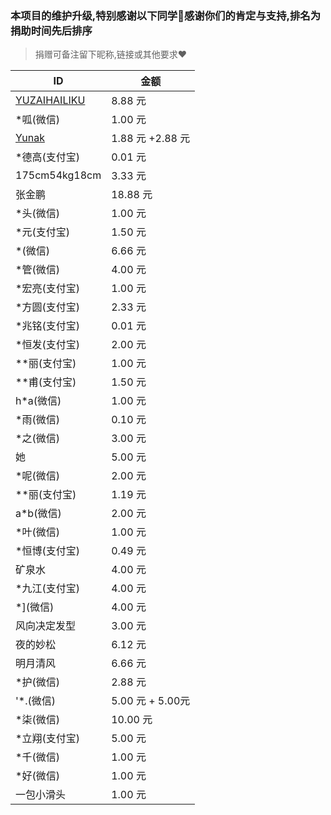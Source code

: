 ### 本项目的维护升级,特别感谢以下同学🌹感谢你们的肯定与支持,排名为捐助时间先后排序

> 捐赠可备注留下昵称,链接或其他要求❤️

| ID                                              | 金额             |
| ----------------------------------------------- | ---------------- |
| [YUZAIHAILIKU](https://github.com/YUZAIHAILIKU) | 8.88 元          |
| *呱(微信)                                       | 1.00 元          |
| [Yunak](https://github.com/Yunak)               | 1.88 元 +2.88 元 |
| *德高(支付宝)                                   | 0.01 元          |
| 175cm54kg18cm                                   | 3.33 元          |
| 张金鹏                                          | 18.88 元         |
| *头(微信)                                       | 1.00 元          |
| *元(支付宝)                                     | 1.50 元          |
| *(微信)                                         | 6.66 元          |
| *管(微信)                                       | 4.00 元          |
| *宏亮(支付宝)                                   | 1.00 元          |
| *方圆(支付宝)                                   | 2.33 元          |
| *兆铭(支付宝)                                   | 0.01 元          |
| *恒发(支付宝)                                   | 2.00 元          |
| **丽(支付宝)                                    | 1.00 元          |
| **甫(支付宝)                                    | 1.50 元          |
| h*a(微信)                                       | 1.00 元          |
| *雨(微信)                                       | 0.10 元          |
| *之(微信)                                       | 3.00 元          |
| 她                                              | 5.00 元          |
| *呢(微信)                                       | 2.00 元          |
| **丽(支付宝)                                    | 1.19 元          |
| a*b(微信)                                       | 2.00 元          |
| *叶(微信)                                       | 1.00 元          |
| *恒博(支付宝)                                   | 0.49 元          |
| 矿泉水                                          | 4.00 元          |
| *九江(支付宝)                                   | 4.00 元          |
| *](微信)                                        | 4.00 元          |
| 风向决定发型                                    | 3.00 元          |
| 夜的妙松                                        | 6.12 元          |
| 明月清风                                        | 6.66 元          |
| *护(微信)                                       | 2.88 元          |
| '*.(微信)                                       | 5.00 元 + 5.00元       |
| *柒(微信)                                       | 10.00 元         |
| *立翔(支付宝)                                   | 5.00 元          |
| *千(微信)                                       | 1.00 元          |
| *好(微信)                                       | 1.00 元          |
| 一包小滑头                                       | 1.00 元          |
